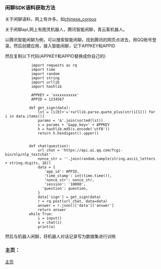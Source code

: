 ### 闲聊SDK语料获取方法
  关于闲聊语料，网上有许多。如[chinese_corpus](https://github.com/codemayq/chinese_chatbot_corpus)
  
  关于闲聊api,网上有图灵机器人，腾讯智能闲聊，青云客机器人。
  
  以腾讯智能闲聊为例，可以搜索智能闲聊。找到腾讯的网页点进去，用QQ账号登录。然后创建应用，接入智能闲聊，记下APPKEY和APPID
  
  然后复制以下代码(APPKEY和APPID替换成你自己的)
  
                import requests as rq
                import time
                import random
                import string
                import urllib
                import hashlib

                APPKEY = 'xxxxxxxxxxx'
                APPID = 1234567  

               def get_sign(data):
                   lst = [i[0]+'='+urllib.parse.quote_plus(str(i[1])) for i in data.items()]
                   params = '&'.join(sorted(lst))
                   s = params + '&app_key=' + APPKEY
                   h = hashlib.md5(s.encode('utf8'))
                   return h.hexdigest().upper()


               def chat(question):    
                   url_chat = 'https://api.ai.qq.com/fcgi-bin/nlp/nlp_textchat'
                   nonce_str = ''.join(random.sample(string.ascii_letters + string.digits, 16))
                   data = {
                      'app_id': APPID,
                      'time_stamp': int(time.time()),
                      'nonce_str': nonce_str,
                      'session': '10000',
                     'question': question,
                   }
                   data['sign'] = get_sign(data)
                   r = rq.post(url_chat, data=data)
                   answer = r.json()['data']['answer']
                   return answer
               while True:
                   i = input()
                   a = chat(i)
                   print(a)

  然后与机器人闲聊，将机器人对话记录写为数据集进行训练

### 主页：
[主页](https://lazy-cat-xiaolanmao.github.io)
